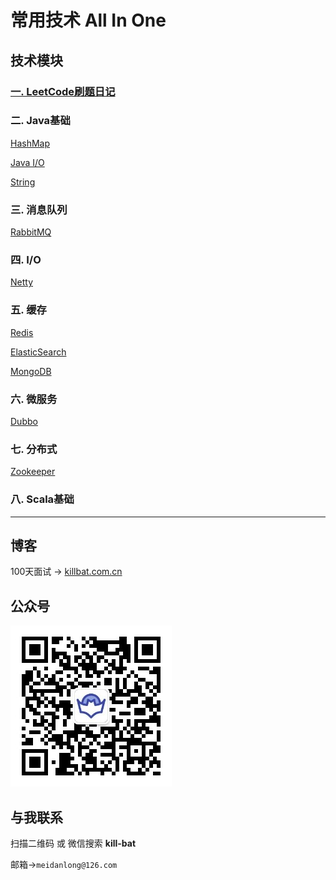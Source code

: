 # 常用技术 All In One 

## 技术模块

### [一. LeetCode刷题日记 ](https://github.com/Meidanlong/all-in-one/tree/master/leetcode)

### 二. Java基础
[HashMap](https://github.com/Meidanlong/all-in-one/tree/master/javabasic/src/main/java/com/meidl/javabasic/hashMap)

[Java I/O](https://github.com/Meidanlong/all-in-one/tree/master/javabasic/src/main/java/com/meidl/javabasic/io)

[String](https://github.com/Meidanlong/all-in-one/tree/master/javabasic/src/main/java/com/meidl/javabasic/string)

### 三. 消息队列
[RabbitMQ](https://github.com/Meidanlong/all-in-one/tree/master/rabbitmq)

### 四. I/O
[Netty](https://github.com/Meidanlong/all-in-one/tree/master/netty)

### 五. 缓存
[Redis]()

[ElasticSearch](https://github.com/Meidanlong/all-in-one/tree/master/elasticsearch)

[MongoDB]()

### 六. 微服务
[Dubbo]()

### 七. 分布式
[Zookeeper]()

### 八. Scala基础

---

## 博客

100天面试 -> [killbat.com.cn](https://www.killbat.com.cn/)

## 公众号

![100天面试公众号二维码](erweima.jpg)

## 与我联系

扫描二维码 或 微信搜索 **kill-bat**

邮箱->`meidanlong@126.com`

